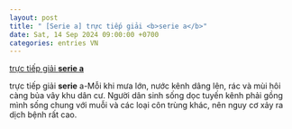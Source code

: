 ```yaml
---
layout: post
title: " [Serie a] trực tiếp giải <b>serie a</b>"
date: Sat, 14 Sep 2024 09:00:00 +0700
categories: entries VN
---
```

[trực tiếp giải <b>serie a</b>](https://nhidong.org.vn/Vn/tr%E1%BB%B1c%20ti%E1%BA%BFp%20gi%E1%BA%A3i%20serie%20a.html)

trực tiếp giải <b>serie</b> a-Mỗi khi mưa lớn, nước kênh dâng lên, rác và mùi hôi càng bủa vây khu dân cư. Người dân sinh sống dọc tuyến kênh phải gồng mình sống chung với muỗi và các loại côn trùng khác, nên nguy cơ xảy ra dịch bệnh rất cao.

